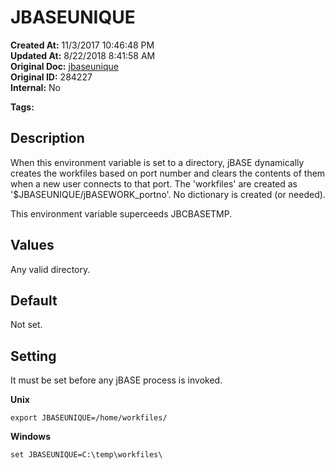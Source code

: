 # JBASEUNIQUE

**Created At:** 11/3/2017 10:46:48 PM  
**Updated At:** 8/22/2018 8:41:58 AM  
**Original Doc:** [jbaseunique](https://docs.jbase.com/41717-environment-variables/jbaseunique)  
**Original ID:** 284227  
**Internal:** No  

**Tags:**
<badge text='workfiles' vertical='middle' />
<badge text='environment variables' vertical='middle' />

## Description

When this environment variable is set to a directory, jBASE dynamically creates the workfiles based on port number and clears the contents of them when a new user connects to that port. The 'workfiles' are created as '$JBASEUNIQUE/jBASEWORK\_portno'. No dictionary is created (or needed).

This environment variable superceeds JBCBASETMP.

## Values

Any valid directory.



## Default

Not set.



## Setting

It must be set before any jBASE process is invoked.

**Unix**

```
export JBASEUNIQUE=/home/workfiles/
```



**Windows**

```
set JBASEUNIQUE=C:\temp\workfiles\
```
